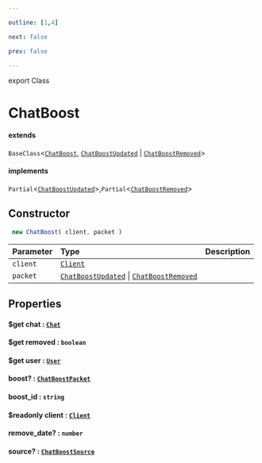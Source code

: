 ```yaml
---

outline: [1,4]

next: false

prev: false

---
```


export Class
# ChatBoost
#### extends
 `BaseClass`<[`ChatBoost`](./ChatBoost.md), [`ChatBoostUpdated`](../interfaces/ChatBoostUpdated.md) \| [`ChatBoostRemoved`](../interfaces/ChatBoostRemoved.md)>
#### implements
 `Partial`<[`ChatBoostUpdated`](../interfaces/ChatBoostUpdated.md)>,`Partial`<[`ChatBoostRemoved`](../interfaces/ChatBoostRemoved.md)>

## Constructor
```ts
 new ChatBoost( client, packet )
 ```
| Parameter | Type | Description |
| :--- | :--- | :--- |
| `client` | [`Client`](./Client.md) | |
| `packet` | [`ChatBoostUpdated`](../interfaces/ChatBoostUpdated.md) \| [`ChatBoostRemoved`](../interfaces/ChatBoostRemoved.md) | |

## Properties

#### $get chat : [`Chat`](../type-aliases/Chat.md)

#### $get removed : `boolean`

#### $get user : [`User`](./User.md)

#### boost? : [`ChatBoostPacket`](../interfaces/ChatBoostPacket.md)

#### boost_id : `string`

#### $readonly client : [`Client`](./Client.md)

#### remove_date? : `number`

#### source? : [`ChatBoostSource`](../type-aliases/ChatBoostSource.md)

